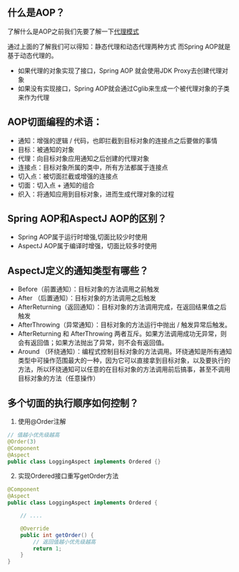 ## 什么是AOP？
了解什么是AOP之前我们先要了解一下[代理模式](../代理模式手写实现/代理模式/代理模式讲解.md)

通过上面的了解我们可以得知：静态代理和动态代理两种方式
而Spring AOP就是基于动态代理的。
- 如果代理的对象实现了接口，Spring AOP 就会使用JDK Proxy去创建代理对象
- 如果没有实现接口，Spring AOP就会通过Cglib来生成一个被代理对象的子类来作为代理

## AOP切面编程的术语：
- 通知：增强的逻辑 / 代码，也即拦截到目标对象的连接点之后要做的事情
- 目标：被通知的对象
- 代理：向目标对象应用通知之后创建的代理对象
- 连接点：目标对象所属的类中，所有方法都属于连接点
- 切入点：被切面拦截或增强的连接点
- 切面：切入点 + 通知的组合
- 织入：将通知应用到目标对象，进而生成代理对象的过程

## Spring AOP和AspectJ AOP的区别？
- Spring AOP属于运行时增强,切面比较少时使用
- AspectJ AOP属于编译时增强，切面比较多时使用

## AspectJ定义的通知类型有哪些？
- Before（前置通知）：目标对象的方法调用之前触发
- After （后置通知）：目标对象的方法调用之后触发
- AfterReturning（返回通知）：目标对象的方法调用完成，在返回结果值之后触发
- AfterThrowing（异常通知）：目标对象的方法运行中抛出 / 触发异常后触发。
- AfterReturning 和 AfterThrowing 两者互斥。如果方法调用成功无异常，则会有返回值；如果方法抛出了异常，则不会有返回值。
- Around （环绕通知）：编程式控制目标对象的方法调用。环绕通知是所有通知类型中可操作范围最大的一种，因为它可以直接拿到目标对象，以及要执行的方法，所以环绕通知可以任意的在目标对象的方法调用前后搞事，甚至不调用目标对象的方法（任意操作）

## 多个切面的执行顺序如何控制？
1. 使用@Order注解
```java
// 值越小优先级越高
@Order(3)
@Component
@Aspect
public class LoggingAspect implements Ordered {}
```
2. 实现Ordered接口重写getOrder方法
```java
@Component
@Aspect
public class LoggingAspect implements Ordered {

    // ....

    @Override
    public int getOrder() {
        // 返回值越小优先级越高
        return 1;
    }
}
```




